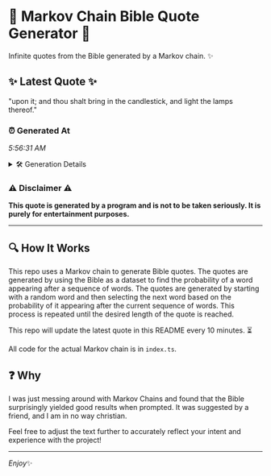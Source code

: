 # 📖 Markov Chain Bible Quote Generator 📖

Infinite quotes from the Bible generated by a Markov chain. ✨

## ✨ Latest Quote ✨
"upon it; and thou shalt bring in the candlestick, and light the lamps thereof."

### ⏰ Generated At
*5:56:31 AM*

<details>
    <summary>🛠️ Generation Details</summary>
    <p>
        <strong>🌱 Seed:</strong> upon<br>
        <strong>🔄 Iterations:</strong> 13<br>
        <strong>📜 Context History:</strong><br>[ upon ]: it;<br>[ upon, it; ]: and<br>[ upon, it;, and ]: thou<br>[ upon, it;, and, thou ]: shalt<br>[ upon, it;, and, thou, shalt ]: bring<br>[ upon, it;, and, thou, shalt, bring ]: in<br>[ it;, and, thou, shalt, bring, in ]: the<br>[ and, thou, shalt, bring, in, the ]: candlestick,<br>[ thou, shalt, bring, in, the, candlestick, ]: and<br>[ shalt, bring, in, the, candlestick,, and ]: light<br>[ bring, in, the, candlestick,, and, light ]: the<br>[ in, the, candlestick,, and, light, the ]: lamps<br>[ the, candlestick,, and, light, the, lamps ]: thereof.<br>
    </p>
</details>

### ⚠️ Disclaimer ⚠️
**This quote is generated by a program and is not to be taken seriously. It is purely for entertainment purposes.**

---

## 🔍 How It Works

This repo uses a Markov chain to generate Bible quotes. The quotes are generated by using the Bible as a dataset to find the probability of a word appearing after a sequence of words. The quotes are generated by starting with a random word and then selecting the next word based on the probability of it appearing after the current sequence of words. This process is repeated until the desired length of the quote is reached.

This repo will update the latest quote in this README every 10 minutes. ⏳

All code for the actual Markov chain is in `index.ts`.

## ❓ Why

I was just messing around with Markov Chains and found that the Bible surprisingly yielded good results when prompted. 
It was suggested by a friend, and I am in no way christian.

Feel free to adjust the text further to accurately reflect your intent and experience with the project!

---

*Enjoy*✨
